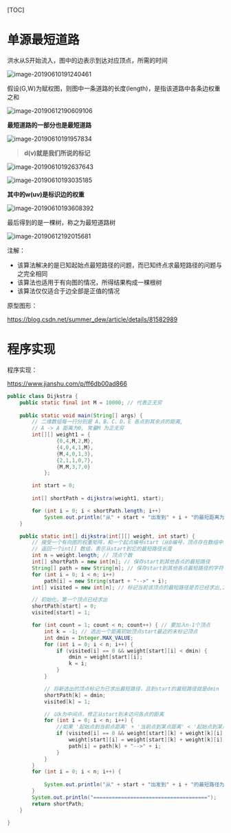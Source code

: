 [TOC]

# 单源最短道路

洪水从S开始流入，图中的边表示到达对应顶点，所需的时间

![image-20190610191240461](https://github.com/chenyansong1/note/blob/master/images/discrete_math/image-20190610191240461.png?raw=true)

假设(G,W)为赋权图，则图中一条道路的长度(length)，是指该道路中各条边权重之和



![image-20190612190609106](/Users/chenyansong/Documents/note/images/discrete_math/image-20190612190609106.png)

**最短道路的一部分也是最短道路**

![image-20190610191957834](https://github.com/chenyansong1/note/blob/master/images/discrete_math/image-20190610191957834.png?raw=true)



>  **d(v)就是我们所说的标记**



![image-20190610192637643](https://github.com/chenyansong1/note/blob/master/images/discrete_math/image-20190610192637643.png?raw=true)

![image-20190610193035185](https://github.com/chenyansong1/note/blob/master/images/discrete_math/image-20190610193035185.png?raw=true)

**其中的w(uv)是标识边的权重**



![image-20190610193608392](https://github.com/chenyansong1/note/blob/master/images/discrete_math/image-20190610193608392.png?raw=true)



最后得到的是一棵树，称之为最短道路树

![image-20190612192015681](/Users/chenyansong/Documents/note/images/discrete_math/image-20190612192015681.png)



注解：

* 该算法解决的是已知起始点最短路径的问题，而已知终点求最短路径的问题与之完全相同
* 该算法也适用于有向图的情况，所得结果构成一棵根树
* 该算法仅仅适合于边全部是正值的情况



原型图形：

https://blog.csdn.net/summer_dew/article/details/81582989



# 程序实现

程序实现：

https://www.jianshu.com/p/ff6db00ad866

```java
public class Dijkstra {
    public static final int M = 10000; // 代表正无穷
    
    public static void main(String[] args) {
        // 二维数组每一行分别是 A、B、C、D、E 各点到其余点的距离, 
        // A -> A 距离为0, 常量M 为正无穷
        int[][] weight1 = {
                {0,4,M,2,M}, 
                {4,0,4,1,M}, 
                {M,4,0,1,3}, 
                {2,1,1,0,7},   
                {M,M,3,7,0} 
            };

        int start = 0;
        
        int[] shortPath = dijkstra(weight1, start);

        for (int i = 0; i < shortPath.length; i++)
            System.out.println("从" + start + "出发到" + i + "的最短距离为：" + shortPath[i]);
    }

    public static int[] dijkstra(int[][] weight, int start) {
        // 接受一个有向图的权重矩阵，和一个起点编号start（从0编号，顶点存在数组中）
        // 返回一个int[] 数组，表示从start到它的最短路径长度
        int n = weight.length; // 顶点个数
        int[] shortPath = new int[n]; // 保存start到其他各点的最短路径
        String[] path = new String[n]; // 保存start到其他各点最短路径的字符串表示
        for (int i = 0; i < n; i++)
            path[i] = new String(start + "-->" + i);
        int[] visited = new int[n]; // 标记当前该顶点的最短路径是否已经求出,1表示已求出

        // 初始化，第一个顶点已经求出
        shortPath[start] = 0;
        visited[start] = 1;

        for (int count = 1; count < n; count++) { // 要加入n-1个顶点
            int k = -1; // 选出一个距离初始顶点start最近的未标记顶点
            int dmin = Integer.MAX_VALUE;
            for (int i = 0; i < n; i++) {
                if (visited[i] == 0 && weight[start][i] < dmin) {
                    dmin = weight[start][i];
                    k = i;
                }
            }

            // 将新选出的顶点标记为已求出最短路径，且到start的最短路径就是dmin
            shortPath[k] = dmin;
            visited[k] = 1;

            // 以k为中间点，修正从start到未访问各点的距离
            for (int i = 0; i < n; i++) {
                //如果 '起始点到当前点距离' + '当前点到某点距离' < '起始点到某点距离', 则更新
                if (visited[i] == 0 && weight[start][k] + weight[k][i] < weight[start][i]) {
                    weight[start][i] = weight[start][k] + weight[k][i];
                    path[i] = path[k] + "-->" + i;
                }
            }
        }
        for (int i = 0; i < n; i++) {
            
            System.out.println("从" + start + "出发到" + i + "的最短路径为：" + path[i]);
        }
        System.out.println("=====================================");
        return shortPath;
    }
    
}
```



